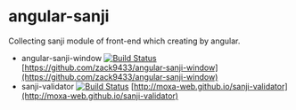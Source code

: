 angular-sanji
===============
Collecting sanji module of front-end which creating by angular.

- angular-sanji-window [![Build Status](https://travis-ci.org/zack9433/angular-sanji-window.svg?branch=master)](https://travis-ci.org/zack9433/angular-sanji-window) [https://github.com/zack9433/angular-sanji-window](https://github.com/zack9433/angular-sanji-window)
- sanji-validator [![Build Status](https://travis-ci.org/MOXA-WEB/sanji-validator.svg?branch=master)](https://travis-ci.org/MOXA-WEB/sanji-validator) [http://moxa-web.github.io/sanji-validator](http://moxa-web.github.io/sanji-validator)
